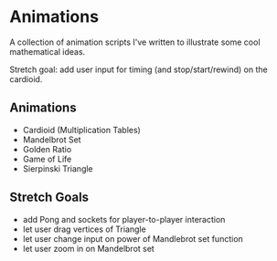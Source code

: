 
# Animations
A collection of animation scripts I've written to illustrate some cool mathematical ideas.

Stretch goal: add user input for timing (and stop/start/rewind) on the cardioid.

## Animations
- Cardioid (Multiplication Tables)
- Mandelbrot Set
- Golden Ratio
- Game of Life
- Sierpinski Triangle

## Stretch Goals
- add Pong and sockets for player-to-player interaction
- let user drag vertices of Triangle
- let user change input on power of Mandlebrot set function
- let user zoom in on Mandelbrot set
